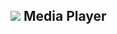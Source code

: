 <script>
  var link = link = document.createElement('link');
    link.rel = 'icon';    link.href = 'https://fcasfs-of.cloud-fs.net/Icon/mdpl.png';     link.type = 'image/png';
    document.head.appendChild(link);

  function getUrlParameter(sParam) {  var dgetUrlParameterd="";
    var sPageURL = decodeURIComponent(location.href);//window.location.search.substring(1));
   if(sPageURL.split('?')){
       var sURLVariables = sPageURL.split('?')[1].split('&');
       if(sPageURL.split('?')[1].split('&')){
    for (var i = 0; i < sURLVariables.length; i++) {
        var sParameterName = sURLVariables[i].split('=');
        if(sURLVariables[i].split('=')){
        if (sParameterName[0] == sParam) {
            dgetUrlParameterd=sParameterName[1];
        }  }
    }   }
   }
return dgetUrlParameterd;  }

</script>

## ![](https://fcasfs-of.cloud-fs.net/Icon/mdpl.png)    Media Player

<div style="text-align:center;font-weight:bold;"><h3 id="mpt"></h3></div>

<div id="mpl" style="width:100%;height:100%;"></div>

> <div id="mpd" style="text-align:left;"></div>

<div id="custimmdf"></div>

<br/><br/>

<script>
  var getfval_tyget=getUrlParameter("fileID");
if (getfval_tyget!="") {

  var scriptfd = document.createElement("script");
    scriptfd.setAttribute("type", "text/javascript");
    scriptfd.setAttribute("src", "https://player.fcasfs-of.cloud-fs.net/file/"+getfval_tyget+".js");
document.getElementsByTagName("body")[0].appendChild(scriptfd);
  
  var scriptdfd = document.createElement("script");
    scriptdfd.setAttribute("type", "text/javascript");
    scriptdfd.setAttribute("src", "https://fcasfs-of.github.io/info-profile/scripts/modal.js");
document.getElementsByTagName("head")[0].appendChild(scriptdfd);
 var scripftdfd = document.createElement("link");
    scripftdfd.setAttribute("rel", "stylesheet");
    scripftdfd.setAttribute("href", "https://fcasfs-of.cloud-fs.net/info-profile/theme/modal.css");
document.getElementsByTagName("head")[0].appendChild(scripftdfd);

  
  var scrfiptfd = document.createElement("script");
    scrfiptfd.setAttribute("type", "text/javascript");
      scrfiptfd.setAttribute("onload", "onstart_file();");
    scrfiptfd.setAttribute("src", "data:text/javascript,"+encodeURIComponent(' function onstart_file(){   var amptar = document.getElementById(\'mpt\');     var ammpdr = document.getElementById(\'mpd\');     var ampmpl = document.getElementById(\'mpl\');    if(typeof run_file==\'function\'){   document.title=\'Player: \'+run_file().file_title+\' - \'+document.title;  ammpdr.innerHTML=run_file().file_desc;  amptar.style.cursor="pointer";  amptar.innerHTML=run_file().file_title;  amptar.onclick=function(){  cmodal("\'+run_file().file_title+\' - Cover","\'+run_file().cover+\'","Close","0","no"); };   ampmpl.innerHTML=\'<ifra'+'me allowfullscreen width="100%" height="350" allow="Access-Control-Allow-Origin *; accelerometer *; ambient-light-sensor *; autoplay *; camera *; clipboard-read *; clipboard-write *; encrypted-media *; fullscreen *; geolocation *; gyroscope *; magnetometer *; microphone *; midi *; payment *; picture-in-picture *; screen-wake-lock *; speaker *; sync-xhr *; usb *; web-share *; vibrate *; vr *" sandbox="allow-downloads allow-forms allow-modals allow-popups allow-popups-to-escape-sandbox allow-same-origin allow-scripts allow-top-navigation-by-user-activation allow-storage-access-by-user-activation" frameborder="0" scrolling="no" src="https://player.fcasfs-of.cloud-fs.net/\'+run_file().player_lang+\'?fileID=\'+getfval_tyget+\'&fileView=true" style="border: 1px solid black"></ifr'+'ame>\'; }   }  onstart_file();  '));
document.getElementsByTagName("body")[0].appendChild(scrfiptfd);
  document.getElementsByTagName("body")[0].onload=function(){  onstart_file();   };

}
  
</script>

<br/><br/>
